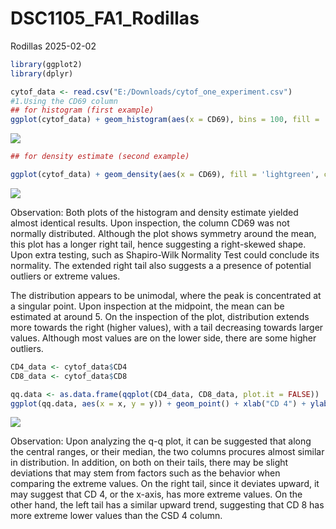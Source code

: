 DSC1105_FA1_Rodillas
================
Rodillas
2025-02-02

``` r
library(ggplot2)
library(dplyr)
```
``` r
cytof_data <- read.csv("E:/Downloads/cytof_one_experiment.csv")
#1.Using the CD69 column
## for histogram (first example)
ggplot(cytof_data) + geom_histogram(aes(x = CD69), bins = 100, fill = 'dodgerblue', color ='black') + ggtitle("Histogram Plot for CD69 Column")
```

![](DSC1105_FA1_Rodillas_files/figure-gfm/unnamed-chunk-1-1.png)<!-- -->

``` r
## for density estimate (second example)

ggplot(cytof_data) + geom_density(aes(x = CD69), fill = 'lightgreen', color ='black') + ggtitle("Density Estimate Plot for CD69 Column")
```

![](DSC1105_FA1_Rodillas_files/figure-gfm/unnamed-chunk-2-1.png)<!-- -->

Observation: Both plots of the histogram and density estimate yielded
almost identical results. Upon inspection, the column CD69 was not
normally distributed. Although the plot shows symmetry around the mean,
this plot has a longer right tail, hence suggesting a right-skewed
shape. Upon extra testing, such as Shapiro-Wilk Normality Test could
conclude its normality. The extended right tail also suggests a a
presence of potential outliers or extreme values.

The distribution appears to be unimodal, where the peak is concentrated
at a singular point. Upon inspection at the midpoint, the mean can be
estimated at around 5. On the inspection of the plot, distribution
extends more towards the right (higher values), with a tail decreasing
towards larger values. Although most values are on the lower side, there
are some higher outliers.

``` r
CD4_data <- cytof_data$CD4
CD8_data <- cytof_data$CD8

qq.data <- as.data.frame(qqplot(CD4_data, CD8_data, plot.it = FALSE))
ggplot(qq.data, aes(x = x, y = y)) + geom_point() + xlab("CD 4") + ylab("CD 8") + ggtitle("Q-Q Plot for CD4 and CD8 Columns")
```

![](DSC1105_FA1_Rodillas_files/figure-gfm/unnamed-chunk-3-1.png)<!-- -->

Observation: Upon analyzing the q-q plot, it can be suggested that along
the central ranges, or their median, the two columns procures almost
similar in distribution. In addition, on both on their tails, there may
be slight deviations that may stem from factors such as the behavior
when comparing the extreme values. On the right tail, since it deviates
upward, it may suggest that CD 4, or the x-axis, has more extreme
values. On the other hand, the left tail has a similar upward trend,
suggesting that CD 8 has more extreme lower values than the CSD 4
column.
